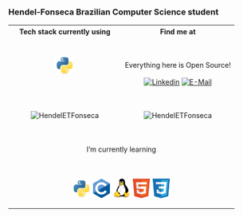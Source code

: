 ### Hendel-Fonseca Brazilian Computer Science student

<table width="100%">
  <tr>
  <th>Tech stack currently using</th>
  <th>Find me at</th>
  </tr>
  <tr>
  <td width="50%">

 <p align = "center">
  <img 
       src="https://raw.githubusercontent.com/devicons/devicon/master/icons/python/python-original.svg" alt="python" width="40" height="40"/><img  
 </p>

  </td>
  <td width="50%">

<br><p align="center">Everything here is Open Source!<br><br>
[![Linkedin](https://img.shields.io/badge/linked-in-369?style=flat-square&logo=linkedin&logoColor=white&color=blue)](https://www.linkedin.com/in/hendel-fonseca/)
[![E-Mail](https://img.shields.io/badge/email-reveal-2a8?style=flat-square&logo=gmail&logoColor=white)](https://mailhide.io/e/1vWSo9lO)

</p>
  </td>
  <tr>
  <td width = "50%">
  <br>
  <p align = "center"><img src="https://github-readme-stats.vercel.app/api/top-langs?username=HendelETFonseca&show_icons=true&theme=onedark&locale=en&layout=compact" alt="HendelETFonseca" /></p>
  </td>
  <td width = "50%">
  <br>
  <p align = "center"><img src="https://github-readme-stats.vercel.app/api?username=HendelETFonseca&show_icons=true&theme=onedark&locale=en" alt="HendelETFonseca" /></p>
  </td>
  <tr>
  <td colspan = 2><br><p align = "center"> I’m currently learning </p></td>
  <tr>
  <td colspan=2 width ="50%">
  <br>
  <p align="center">
  <img src="https://raw.githubusercontent.com/devicons/devicon/master/icons/python/python-original.svg" alt="linux" width="40" height="40"/><img
  src="https://raw.githubusercontent.com/devicons/devicon/master/icons/c/c-original.svg" alt="c" width="40" height="40"/><img
  src="https://raw.githubusercontent.com/devicons/devicon/master/icons/linux/linux-original.svg" alt="linux" width="40" height="40"/><img                       src="https://raw.githubusercontent.com/devicons/devicon/master/icons/html5/html5-original.svg" alt="html" width="40" height="40"/><img
  src="https://raw.githubusercontent.com/devicons/devicon/master/icons/css3/css3-original.svg" alt="css3" width="40" height="40"/><img<  
                                                                                                                                     </p>
  </table>

[//]: <> (The `&nbsp;` is to have Aphelion take up more space)
